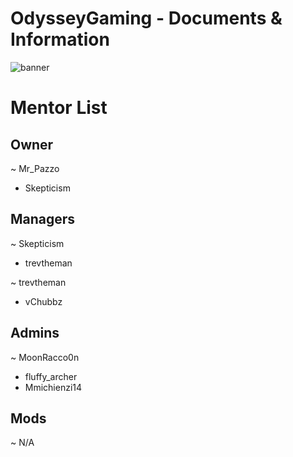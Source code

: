 # OdysseyGaming - Documents & Information 
![banner](https://user-images.githubusercontent.com/84603499/140682231-0c5ad6fd-2846-499a-8fc8-b0407e261d10.png)
# Mentor List

## Owner
~ Mr_Pazzo
  * Skepticism

## Managers
~ Skepticism
  * trevtheman

~ trevtheman
  * vChubbz
  
## Admins
~ MoonRacco0n
  * fluffy_archer
  * Mmichienzi14

## Mods
~ N/A

